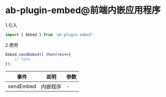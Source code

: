 # ab-plugin-embed@前端内嵌应用程序

1.引入

```js
import { Embed } from "ab-plugin-embed"
```

2.使用

```js
Embed.sendEmbed().then(res=>{
    // todo
});
```

| 事件     | 说明 | 参数 |
| -------- | --- | --- |
| sendEmbed | 内嵌程序 | - |